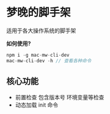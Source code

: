 # 梦晚的脚手架

适用于各大操作系统的脚手架

**如何使用?**

```javascript
npm i -g mac-mw-cli-dev
mac-mw-cli-dev -h // 查看各种命令
```

## 核心功能

- 前置检查 包含版本号 环境变量等检查
- 动态加载 init 命令
